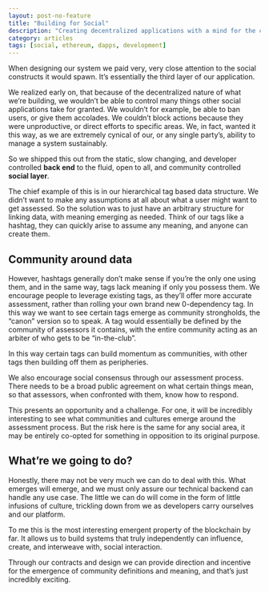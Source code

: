 ```yaml
---
layout: post-no-feature
title: "Building for Social"
description: "Creating decentralized applications with a mind for the communities around them"
category: articles
tags: [social, ethereum, dapps, development]
---
```

When designing our system we paid very, very close attention to the social constructs it would spawn. It’s essentially the third layer of our application.

We realized early on, that because of the decentralized nature of what we’re building, we wouldn’t be able to control many things other social applications take for granted. We wouldn’t for example, be able to ban users, or give them accolades. We couldn’t block actions because they were unproductive, or direct efforts to specific areas. We, in fact, wanted it this way, as we are extremely cynical of our, or any single party’s, ability to manage a system sustainably.

So we shipped this out from the static, slow changing, and developer controlled **back end** to the fluid, open to all, and community controlled **social layer**.

The chief example of this is in our hierarchical tag based data structure. We didn’t want to make any assumptions at all about what a user might want to get assessed. So the solution was to just have an arbitrary structure for linking data, with meaning emerging as needed. Think of our tags like a hashtag, they can quickly arise to assume any meaning, and anyone can create them.

Community around data
------------------------------------------
However, hashtags generally don’t make sense if you’re the only one using them, and in the same way, tags lack meaning if only you possess them. We encourage people to leverage existing tags, as they’ll offer more accurate assessment, rather than rolling your own brand new 0-dependency tag. In this way we want to see certain tags emerge as community strongholds, the “canon” version so to speak. A tag would essentially be defined by the community of assessors it contains, with the entire community acting as an arbiter of who gets to be “in-the-club”.

In this way certain tags can build momentum as communities, with other tags then building off them as peripheries.

We also encourage social consensus through our assessment process. There needs to be a broad public agreement on what certain things mean, so that assessors, when confronted with them, know how to respond.

This presents an opportunity and a challenge. For one, it will be incredibly interesting to see what communities and cultures emerge around the assessment process. But the risk here is the same for any social area, it may be entirely co-opted for something in opposition to its original purpose.

What’re we going to do?
-------------------------------------

Honestly, there may not be very much we can do to deal with this. What emerges will emerge, and we must only assure our technical backend can handle any use case. The little we can do will come in the form of little infusions of culture, trickling down from we as developers carry ourselves and our platform.

To me this is the most interesting emergent property of the blockchain by far. It allows us to build systems that truly independently can influence, create, and interweave with, social interaction.

Through our contracts and design we can provide direction and incentive for the emergence of community definitions and meaning, and that’s just incredibly exciting. 
